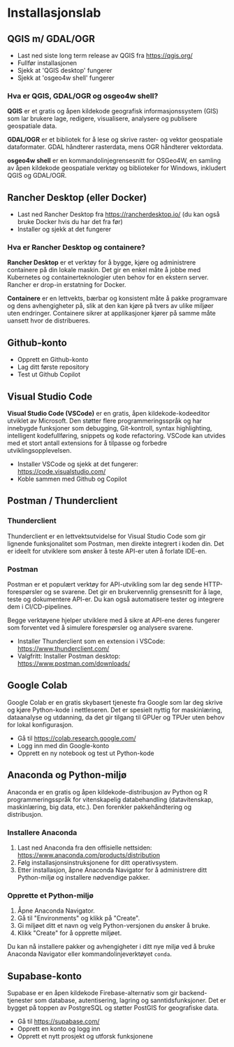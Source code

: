 # Installasjonslab

## QGIS m/ GDAL/OGR

* Last ned siste long term release av QGIS fra https://qgis.org/
* Fullfør installasjonen
* Sjekk at 'QGIS desktop' fungerer
* Sjekk at 'osgeo4w shell' fungerer

### Hva er QGIS, GDAL/OGR og osgeo4w shell?

**QGIS** er et gratis og åpen kildekode geografisk informasjonssystem (GIS) som lar brukere lage, redigere, visualisere, analysere og publisere geospatiale data.

**GDAL/OGR** er et bibliotek for å lese og skrive raster- og vektor geospatiale dataformater. GDAL håndterer rasterdata, mens OGR håndterer vektordata.

**osgeo4w shell** er en kommandolinjegrensesnitt for OSGeo4W, en samling av åpen kildekode geospatiale verktøy og biblioteker for Windows, inkludert QGIS og GDAL/OGR.

## Rancher Desktop (eller Docker)

* Last ned Rancher Desktop fra https://rancherdesktop.io/ (du kan også bruke Docker hvis du har det fra før)
* Installer og sjekk at det fungerer

### Hva er Rancher Desktop og containere?

**Rancher Desktop** er et verktøy for å bygge, kjøre og administrere containere på din lokale maskin. Det gir en enkel måte å jobbe med Kubernetes og containerteknologier uten behov for en ekstern server. Rancher er drop-in erstatning for Docker.

**Containere** er en lettvekts, bærbar og konsistent måte å pakke programvare og dens avhengigheter på, slik at den kan kjøre på tvers av ulike miljøer uten endringer. Containere sikrer at applikasjoner kjører på samme måte uansett hvor de distribueres.


## Github-konto

* Opprett en Github-konto
* Lag ditt første repository
* Test ut Github Copilot

## Visual Studio Code

**Visual Studio Code (VSCode)** er en gratis, åpen kildekode-kodeeditor utviklet av Microsoft. Den støtter flere programmeringsspråk og har innebygde funksjoner som debugging, Git-kontroll, syntax highlighting, intelligent kodefullføring, snippets og kode refactoring. VSCode kan utvides med et stort antall extensions for å tilpasse og forbedre utviklingsopplevelsen.

* Installer VSCode og sjekk at det fungerer: https://code.visualstudio.com/
* Koble sammen med Github og Copilot

## Postman / Thunderclient

### Thunderclient
Thunderclient er en lettvektsutvidelse for Visual Studio Code som gir lignende funksjonalitet som Postman, men direkte integrert i koden din. Det er ideelt for utviklere som ønsker å teste API-er uten å forlate IDE-en.

### Postman
Postman er et populært verktøy for API-utvikling som lar deg sende HTTP-forespørsler og se svarene. Det gir en brukervennlig grensesnitt for å lage, teste og dokumentere API-er. Du kan også automatisere tester og integrere dem i CI/CD-pipelines.

Begge verktøyene hjelper utviklere med å sikre at API-ene deres fungerer som forventet ved å simulere forespørsler og analysere svarene.

* Installer Thunderclient som en extension i VSCode: https://www.thunderclient.com/
* Valgfritt: Installer Postman desktop: https://www.postman.com/downloads/

## Google Colab

Google Colab er en gratis skybasert tjeneste fra Google som lar deg skrive og kjøre Python-kode i nettleseren. Det er spesielt nyttig for maskinlæring, dataanalyse og utdanning, da det gir tilgang til GPUer og TPUer uten behov for lokal konfigurasjon.

* Gå til https://colab.research.google.com/
* Logg inn med din Google-konto
* Opprett en ny notebook og test ut Python-kode

## Anaconda og Python-miljø

Anaconda er en gratis og åpen kildekode-distribusjon av Python og R programmeringsspråk for vitenskapelig databehandling (datavitenskap, maskinlæring, big data, etc.). Den forenkler pakkehåndtering og distribusjon.

### Installere Anaconda

1. Last ned Anaconda fra den offisielle nettsiden: https://www.anaconda.com/products/distribution
2. Følg installasjonsinstruksjonene for ditt operativsystem.
3. Etter installasjon, åpne Anaconda Navigator for å administrere ditt Python-miljø og installere nødvendige pakker.

### Opprette et Python-miljø

1. Åpne Anaconda Navigator.
2. Gå til "Environments" og klikk på "Create".
3. Gi miljøet ditt et navn og velg Python-versjonen du ønsker å bruke.
4. Klikk "Create" for å opprette miljøet.

Du kan nå installere pakker og avhengigheter i ditt nye miljø ved å bruke Anaconda Navigator eller kommandolinjeverktøyet `conda`.

## Supabase-konto

Supabase er en åpen kildekode Firebase-alternativ som gir backend-tjenester som database, autentisering, lagring og sanntidsfunksjoner. Det er bygget på toppen av PostgreSQL og støtter PostGIS for geografiske data.

* Gå til https://supabase.com/
* Opprett en konto og logg inn
* Opprett et nytt prosjekt og utforsk funksjonene